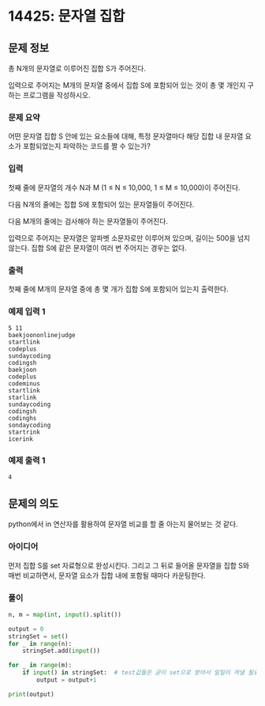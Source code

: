 # 14425: 문자열 집합

## 문제 정보

총 N개의 문자열로 이루어진 집합 S가 주어진다.

입력으로 주어지는 M개의 문자열 중에서 집합 S에 포함되어 있는 것이 총 몇 개인지 구하는 프로그램을 작성하시오.

### 문제 요약

어떤 문자열 집합 S 안에 있는 요소들에 대해, 특정 문자열마다 해당 집합 내 문자열 요소가 포함되었는지 파악하는 코드를 짤 수 있는가?

### 입력

첫째 줄에 문자열의 개수 N과 M (1 ≤ N ≤ 10,000, 1 ≤ M ≤ 10,000)이 주어진다. 

다음 N개의 줄에는 집합 S에 포함되어 있는 문자열들이 주어진다.

다음 M개의 줄에는 검사해야 하는 문자열들이 주어진다.

입력으로 주어지는 문자열은 알파벳 소문자로만 이루어져 있으며, 길이는 500을 넘지 않는다. 집합 S에 같은 문자열이 여러 번 주어지는 경우는 없다.

### 출력

첫째 줄에 M개의 문자열 중에 총 몇 개가 집합 S에 포함되어 있는지 출력한다.

### 예제 입력 1
```
5 11
baekjoononlinejudge
startlink
codeplus
sundaycoding
codingsh
baekjoon
codeplus
codeminus
startlink
starlink
sundaycoding
codingsh
codinghs
sondaycoding
startrink
icerink
```

### 예제 출력 1
```
4
```


## 문제의 의도

python에서 in 연산자를 활용하여 문자열 비교를 할 줄 아는지 물어보는 것 같다.

### 아이디어

먼저 집합 S를 set 자료형으로 완성시킨다. 그리고 그 뒤로 들어올 문자열을 집합 S와 매번 비교하면서, 문자열 요소가 집합 내에 포함될 때마다 카운팅한다.

### 풀이

```python
n, m = map(int, input().split())

output = 0
stringSet = set()
for _ in range(n):
    stringSet.add(input())

for _ in range(m):
    if input() in stringSet:  # test값들은 굳이 set으로 받아서 일일이 꺼낼 필요가 없음. 매번 즉시 비교하면 됨.
        output = output+1

print(output)
```